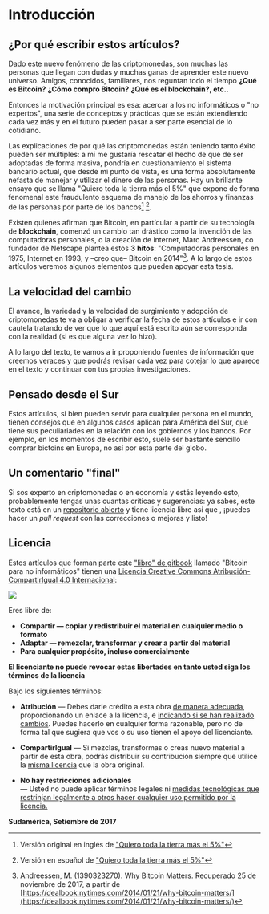 # Introducción

## ¿Por qué escribir estos artículos?

Dado este nuevo fenómeno de las criptomonedas, son muchas las personas que llegan con dudas y muchas ganas de aprender este nuevo universo. Amigos, conocidos, familiares, nos reguntan todo el tiempo **¿Qué es Bitcoin?** **¿Cómo compro Bitcoin?** **¿Qué es el blockchain?, etc..**

Entonces la motivación principal es esa: acercar a los no informáticos o "no expertos",  una serie de conceptos y prácticas que se están extendiendo cada vez más y en el futuro pueden pasar a ser parte esencial de lo cotidiano.

Las explicaciones de por qué las criptomonedas están teniendo tanto éxito pueden ser múltiples: a mí me gustaría rescatar el hecho de que de ser adoptadas de forma masiva, pondría en cuestionamiento el sistema bancario actual, que desde mi punto de vista, es una forma absolutamente nefasta de manejar y utilizar el dinero de las personas. Hay un brillante ensayo que se llama "Quiero toda la tierra más el 5%" que expone de forma fenomenal este fraudulento esquema de manejo de los ahorros y finanzas de las personas por parte de los bancos[^1] [^2].

Existen quienes afirman que Bitcoin, en partícular a partir de su tecnología de **blockchain**, comenzó un cambio tan drástico como la invención de las computadoras personales, o la creación de internet, Marc Andreessen, co fundador de Netscape plantea estos **3 hitos**: "Computadoras personales en 1975,  Internet en 1993, y –creo que– Bitcoin en 2014"[^3]. A lo largo de estos artículos veremos algunos elementos que pueden apoyar esta tesis.

## La velocidad del cambio

El avance, la variedad y la velocidad de surgimiento y adopción de criptomonedas te va a obligar a verificar la fecha de estos artículos e ir con cautela tratando de ver que lo que aquí está escrito aún se corresponda con la realidad \(si es que alguna vez lo hizo\).

A lo largo del texto, te vamos a ir proponiendo fuentes de información que creemos veraces y que podrás revisar cada vez para cotejar lo que aparece en el texto y continuar con tus propias investigaciones.

## Pensado desde el Sur

Estos artículos, si bien pueden servir para cualquier persona en el mundo, tienen consejos que en algunos casos aplican para América del Sur, que tiene sus peculiariades en la relación con los gobiernos y los bancos. Por ejemplo, en los momentos de escribir esto, suele ser bastante sencillo comprar bictoins en Europa, no así por esta parte del globo.

## Un comentario "final"

Si sos experto en criptomonedas o en economía y estás leyendo esto, probablemente tengas unas cuantas críticas y sugerencias: ya sabes, este texto está en un [repositorio abierto](https://github.com/lupa18/bitcoin-para-no-informaticos) y tiene licencia libre así que , ¡puedes hacer un _pull request_ con las correcciones o mejoras y listo!

## Licencia

Estos artículos que forman parte este ["libro" de gitbook](https://lupa18.gitbooks.io/bitcoin-para-no-informaticos/) llamado "Bitcoin para no informáticos" tienen una [Licencia Creative Commons Atribución-CompartirIgual 4.0 Internacional](http://creativecommons.org/licenses/by-sa/4.0/):

![](https://i.creativecommons.org/l/by-sa/4.0/88x31.png)

Eres libre de:

* **Compartir — copiar y redistribuir el material en cualquier medio o formato**
* **Adaptar — remezclar, transformar y crear a partir del material**
* **Para cualquier propósito, incluso comercialmente**

**El licenciante no puede revocar estas libertades en tanto usted siga los términos de la licencia**

Bajo los siguientes términos:

* **Atribución** — Debes darle crédito a esta obra [de manera adecuada](https://creativecommons.org/licenses/by-sa/4.0/deed.es#), proporcionando un enlace a la licencia, e [indicando si se han realizado cambios](https://creativecommons.org/licenses/by-sa/4.0/deed.es#). Puedes hacerlo en cualquier forma razonable, pero no de forma tal que sugiera que vos o su uso tienen el apoyo del licenciante.

* **CompartirIgual** — Si mezclas, transformas o creas nuevo material a partir de esta obra, podrás distribuir su contribución siempre que utilice la [misma licencia](https://creativecommons.org/licenses/by-sa/4.0/deed.es#) que la obra original.

* **No hay restricciones adicionales**  
   — Usted no puede aplicar términos legales ni [medidas tecnológicas que restrinjan legalmente a otros hacer cualquier uso permitido por la licencia.](https://creativecommons.org/licenses/by-sa/4.0/deed.es#)

**Sudamérica, Setiembre de 2017**

[^1]: Versión original en inglés de ["Quiero toda la tierra más el 5%"](https://drive.google.com/file/d/0B3QqufElBUZwUjVMM1ZUTVg4QmM/view)

[^2]: Versión en español de ["Quiero toda la tierra más el 5%"](http://asambleademajaras.com/articulos/2010/07/quiero_la_tierra_mas_el_cinco_por_ciento.html)

[^3]: Andreessen, M. \(1390323270\). Why Bitcoin Matters. Recuperado 25 de noviembre de 2017, a partir de [https://dealbook.nytimes.com/2014/01/21/why-bitcoin-matters/](https://dealbook.nytimes.com/2014/01/21/why-bitcoin-matters/)

